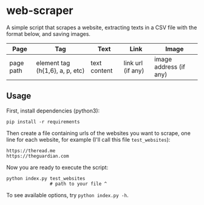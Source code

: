 web-scraper
===========

A simple script that scrapes a website, extracting texts in a CSV file with the format below, and saving images.

| Page      | Tag                             | Text         | Link              | Image                  |
|-----------|---------------------------------|--------------|-------------------|------------------------|
| page path | element tag (h{1,6}, a, p, etc) | text content | link url (if any) | image address (if any) |

## Usage
First, install dependencies (python3):

```
pip install -r requirements
```

Then create a file containing urls of the websites you want to scrape, one line for each website, for example (I'll call this file `test_websites`):

```
https://theread.me
https://theguardian.com
```

Now you are ready to execute the script:

```
python index.py test_websites
                # path to your file ^
```

To see available options, try `python index.py -h`.
